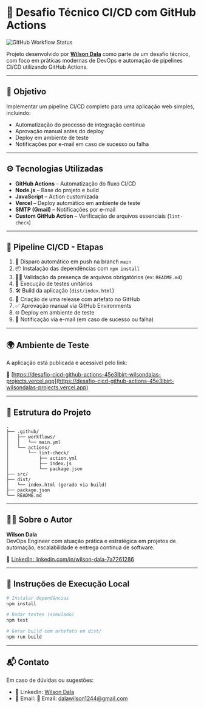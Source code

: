 # 🚀 Desafio Técnico CI/CD com GitHub Actions

![GitHub Workflow Status](https://github.com/wilsondalas-projects/desafio-cicd-github-actions/actions/workflows/main.yml/badge.svg)


Projeto desenvolvido por **[Wilson Dala](https://www.linkedin.com/in/wilson-dala-7a7261286/)** como parte de um desafio técnico, com foco em práticas modernas de DevOps e automação de pipelines CI/CD utilizando GitHub Actions.

---

## 🎯 Objetivo

Implementar um pipeline CI/CD completo para uma aplicação web simples, incluindo:

- Automatização do processo de integração contínua
- Aprovação manual antes do deploy
- Deploy em ambiente de teste
- Notificações por e-mail em caso de sucesso ou falha

---

## ⚙️ Tecnologias Utilizadas

- **GitHub Actions** – Automatização do fluxo CI/CD
- **Node.js** – Base do projeto e build
- **JavaScript** – Action customizada
- **Vercel** – Deploy automático em ambiente de teste
- **SMTP (Gmail)** – Notificações por e-mail
- **Custom GitHub Action** – Verificação de arquivos essenciais (`lint-check`)

---

## 🧪 Pipeline CI/CD - Etapas

1. 🔄 Disparo automático em push na branch `main`
2. 📦 Instalação das dependências com `npm install`
3. 🕵️‍♂️ Validação da presença de arquivos obrigatórios (ex: `README.md`)
4. 🧪 Execução de testes unitários
5. 🛠️ Build da aplicação (`dist/index.html`)
6. 🚀 Criação de uma release com artefato no GitHub
7. ✅ Aprovação manual via GitHub Environments
8. 🌐 Deploy em ambiente de teste
9. 📧 Notificação via e-mail (em caso de sucesso ou falha)

---

## 🌍 Ambiente de Teste

A aplicação está publicada e acessível pelo link:

🔗 [https://desafio-cicd-github-actions-45e3lbirt-wilsondalas-projects.vercel.app](https://desafio-cicd-github-actions-45e3lbirt-wilsondalas-projects.vercel.app)

---

## 📁 Estrutura do Projeto

```
.
├── .github/
│   ├── workflows/
│   │   └── main.yml
│   └── actions/
│       └── lint-check/
│           ├── action.yml
│           ├── index.js
│           └── package.json
├── src/
├── dist/
│   └── index.html (gerado via build)
├── package.json
└── README.md
```

---

## 🙋‍♂️ Sobre o Autor

**Wilson Dala**  
DevOps Engineer com atuação prática e estratégica em projetos de automação, escalabilidade e entrega contínua de software.

🔗 [LinkedIn: linkedin.com/in/wilson-dala-7a7261286](https://www.linkedin.com/in/wilson-dala-7a7261286/)

---

## 📌 Instruções de Execução Local

```bash
# Instalar dependências
npm install

# Rodar testes (simulado)
npm test

# Gerar build com artefato em dist/
npm run build
```

---

## 📬 Contato

Em caso de dúvidas ou sugestões:
- 💼 LinkedIn: [Wilson Dala](https://www.linkedin.com/in/wilson-dala-7a7261286/)
- 📧 Email: 📧 Email: dalawilson1244@gmail.com



